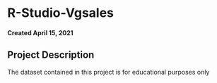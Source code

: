# R-Studio-Vgsales


#### Created April 15, 2021

## Project Description

The dataset contained in this project is for educational purposes only
